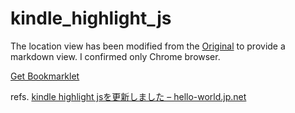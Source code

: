 kindle_highlight_js
===================

The location view has been modified from the [Original](https://github.com/hilotter/kindle_highlight_js) to provide a markdown view.
I confirmed only Chrome browser.

[Get Bookmarklet](http://hilotter.github.io/kindle_highlight_js/)

refs. [kindle highlight jsを更新しました – hello-world.jp.net](https://blog.hello-world.jp.net/kindle/5015/)
